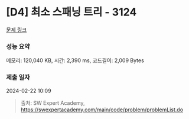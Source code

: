 # [D4] 최소 스패닝 트리 - 3124 

[문제 링크](https://swexpertacademy.com/main/code/problem/problemDetail.do?contestProbId=AV_mSnmKUckDFAWb) 

### 성능 요약

메모리: 120,040 KB, 시간: 2,390 ms, 코드길이: 2,009 Bytes

### 제출 일자

2024-02-22 10:09



> 출처: SW Expert Academy, https://swexpertacademy.com/main/code/problem/problemList.do